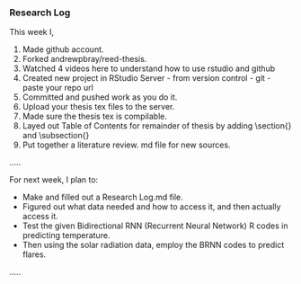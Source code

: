 ### Research Log

This week I, 
1. Made github account.
2. Forked andrewpbray/reed-thesis.
3. Watched 4 videos here to understand how to use rstudio and github
3. Created new project in RStudio Server - from version control - git - paste your repo url
4. Committed and pushed work as you do it.
5. Upload your thesis tex files to the server.
6. Made sure the thesis tex is compilable.
7. Layed out Table of Contents for remainder of thesis by adding \section{} and \subsection{}
8. Put together a literature review. md file for new sources.

.....

For next week, I plan to:
- Make and filled out a Research Log.md file.
- Figured out what data needed and how to access it, and then actually access it.
- Test the given Bidirectional RNN (Recurrent Neural Network) R codes in predicting temperature.
- Then using the solar radiation data, employ the BRNN codes to predict flares.   

.....